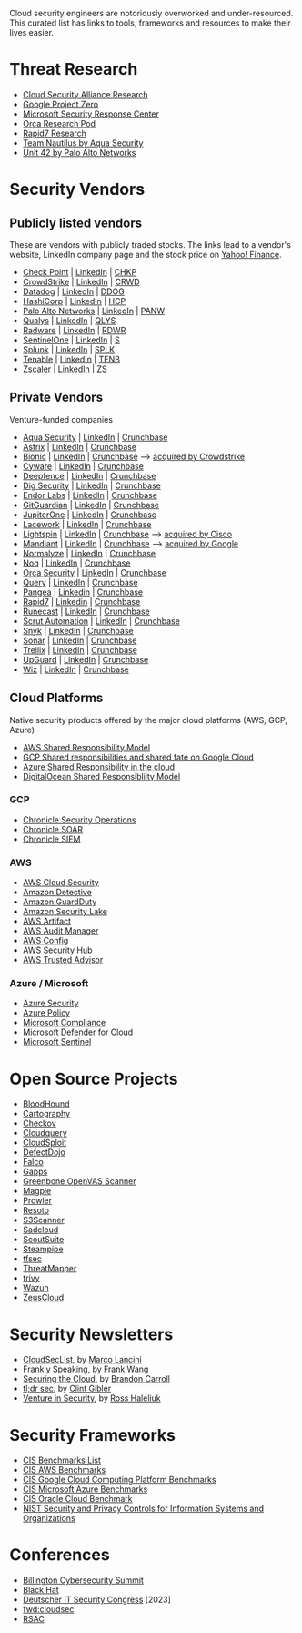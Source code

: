 Cloud security engineers are notoriously overworked and under-resourced. This curated list has links to tools, frameworks and resources to make their lives easier. 

# Threat Research 
 - [Cloud Security Alliance Research](https://cloudsecurityalliance.org/research/) 
 - [Google Project Zero](https://googleprojectzero.blogspot.com/)
 - [Microsoft Security Response Center](https://www.microsoft.com/en-us/msrc)
 - [Orca Research Pod](https://orca.security/about/orca-research-pod/) 
 - [Rapid7 Research](https://www.rapid7.com/research/) 
 - [Team Nautilus by Aqua Security](https://www.aquasec.com/research/) 
 - [Unit 42 by Palo Alto Networks](https://unit42.paloaltonetworks.com/)


# Security Vendors

## Publicly listed vendors

These are vendors with publicly traded stocks. The links lead to a vendor's website, LinkedIn company page and the stock price on [Yahoo! Finance](https://finance.yahoo.com/). 

 - [Check Point](https://www.checkpoint.com/) | [LinkedIn](https://www.linkedin.com/company/check-point-software-technologies/about/) | [CHKP](https://finance.yahoo.com/quote/CHKP/)
 - [CrowdStrike](https://www.crowdstrike.com/) | [LinkedIn](https://www.linkedin.com/company/crowdstrike/) | [CRWD](https://finance.yahoo.com/quote/CRWD)
 - [Datadog](https://www.datadoghq.com/) | [LinkedIn](https://www.linkedin.com/company/datadog/about/) | [DDOG](https://finance.yahoo.com/quote/ddog)
 - [HashiCorp](https://www.hashicorp.com) | [LinkedIn](https://www.linkedin.com/company/hashicorp/) | [HCP](https://finance.yahoo.com/quote/HCP)
 - [Palo Alto Networks](https://www.paloaltonetworks.com/) | [LinkedIn](https://www.linkedin.com/company/palo-alto-networks) | [PANW](https://finance.yahoo.com/quote/PANW)
 - [Qualys](https://www.qualys.com/) | [LinkedIn](https://www.linkedin.com/company/qualys) | [QLYS](https://finance.yahoo.com/quote/QLYS)
 - [Radware](https://www.radware.com/) | [LinkedIn](https://www.linkedin.com/company/radware/about/) | [RDWR](https://finance.yahoo.com/quote/RDWR)
 - [SentinelOne](https://www.sentinelone.com/) | [LinkedIn](https://www.linkedin.com/company/sentinelone) | [S](https://finance.yahoo.com/quote/S)
 - [Splunk](https://www.splunk.com/) | [LinkedIn](https://www.linkedin.com/company/splunk/) | [SPLK](https://finance.yahoo.com/quote/SPLK)
 - [Tenable](https://www.tenable.com/) | [LinkedIn](https://www.linkedin.com/company/tenableinc) | [TENB](https://finance.yahoo.com/quote/TENB)
 - [Zscaler](https://www.zscaler.com/) | [LinkedIn](https://www.linkedin.com/company/zscaler/) | [ZS](https://finance.yahoo.com/quote/ZS)

## Private Vendors
Venture-funded companies

 - [Aqua Security](https://www.aquasec.com/) | [LinkedIn](https://www.linkedin.com/company/aquasecteam/) | [Crunchbase](https://www.crunchbase.com/organization/aquasecurity)
 - [Astrix](https://astrix.security) | [LinkedIn](https://www.linkedin.com/company/astrix-security/) | [Crunchbase](https://www.crunchbase.com/organization/astrix-security)
 - [Bionic](https://bionic.ai/) | [LinkedIn](https://www.linkedin.com/company/bionicai/) | [Crunchbase](https://www.crunchbase.com/organization/bionic-9498) --> [acquired by Crowdstrike](https://www.crowdstrike.com/press-releases/crowdstrike-to-acquire-bionic-to-extend-cloud-security-leadership/)
 - [Cyware](https://cyware.com/) | [LinkedIn](https://www.linkedin.com/company/cyware/) | [Crunchbase](https://www.crunchbase.com/organization/cyware)
 - [Deepfence](https://www.deepfence.io/) | [LinkedIn](https://www.linkedin.com/company/deepfence-inc) | [Crunchbase](https://www.crunchbase.com/organization/deepfence)
 - [Dig Security](https://www.dig.security) | [LinkedIn](https://www.linkedin.com/company/dig-security/about/) | [Crunchbase](https://www.crunchbase.com/organization/dig-security)
 - [Endor Labs](https://pangea.cloud/) | [LinkedIn](https://www.linkedin.com/company/endorlabs/insights/) | [Crunchbase](https://www.crunchbase.com/organization/endor-labs)
 - [GitGuardian](https://www.gitguardian.com/) | [LinkedIn](https://www.linkedin.com/company/gitguardian/) | [Crunchbase](https://www.crunchbase.com/organization/gitguardian)
 - [JupiterOne](https://www.jupiterone.com/) | [LinkedIn](https://www.linkedin.com/company/jupiterone/) | [Crunchbase](https://www.crunchbase.com/organization/jupiterone)
 - [Lacework](https://www.lacework.com/) | [LinkedIn](https://www.linkedin.com/company/lacework/) | [Crunchbase](https://www.crunchbase.com/organization/lacework)
 - [Lightspin](https://www.lightspin.io/) | [LinkedIn](https://www.linkedin.com/company/lightspin) | [Crunchbase](https://www.crunchbase.com/organization/lightspin-technologies-ltd) --> [acquired by Cisco](https://blogs.cisco.com/news/blogs-cisco-com-news-cisco-announces-its-intent-to-acquire-cloud-security-software-company)
 - [Mandiant](https://www.mandiant.com) | [LinkedIn](https://www.linkedin.com/company/mandiant/) | [Crunchbase](https://www.crunchbase.com/organization/mandiant) --> [acquired by Google](https://cloud.google.com/blog/products/identity-security/google-completes-acquisition-of-mandiant)
 - [Normalyze](https://normalyze.ai/) | [LinkedIn](https://www.linkedin.com/company/normalyze/) | [Crunchbase](https://www.crunchbase.com/organization/normalyze)
 - [Noq](https://www.noq.dev) | [LinkedIn](https://www.linkedin.com/company/noq-software/) | [Crunchbase](https://www.crunchbase.com/organization/noq-software)
 - [Orca Security](https://orca.security/) | [LinkedIn](https://www.linkedin.com/company/orca-security/) | [Crunchbase](https://www.crunchbase.com/organization/orca-security)
 - [Query](https://www.query.ai/) | [LinkedIn](https://www.linkedin.com/company/goquery/) | [Crunchbase](https://www.crunchbase.com/organization/query-ai)
 - [Pangea](https://pangea.cloud/) | [Linkedin](https://www.linkedin.com/company/pangea-cyber/) | [Crunchbase](https://www.crunchbase.com/organization/pengea)
 - [Rapid7](https://www.rapid7.com) | [Linkedin](https://www.linkedin.com/company/rapid7/) | [Crunchbase](https://www.crunchbase.com/organization/rapid7)
 - [Runecast](https://www.runecast.com/) | [LinkedIn](https://www.linkedin.com/company/runecast/) | [Crunchbase](https://www.crunchbase.com/organization/runecast)
 - [Scrut Automation](https://www.scrut.io/) | [LinkedIn](https://www.linkedin.com/company/scrut-automation/) | [Crunchbase](https://www.crunchbase.com/organization/scrut-automation)
 - [Snyk](https://snyk.io/) | [LinkedIn](https://www.linkedin.com/company/snyk/) | [Crunchbase](https://www.crunchbase.com/organization/snyk)
 - [Sonar](https://www.sonarsource.com/) | [LinkedIn](https://www.linkedin.com/company/sonarsource/) | [Crunchbase](https://www.crunchbase.com/organization/sonarsource)
 - [Trellix](https://www.trellix.com/en-us/index.html) | [LinkedIn](https://www.linkedin.com/company/trellixsecurity/) | [Crunchbase](https://www.crunchbase.com/organization/trellix)
 - [UpGuard](https://www.upguard.com/) | [LinkedIn](https://www.linkedin.com/company/upguard/) | [Crunchbase](https://www.crunchbase.com/organization/upguard)
 - [Wiz](https://www.wiz.io/) | [LinkedIn](https://www.linkedin.com/company/wizsecurity/) | [Crunchbase](https://www.crunchbase.com/organization/wiz-inc)

## Cloud Platforms
Native security products offered by the major cloud platforms (AWS, GCP, Azure)

- [AWS Shared Responsibility Model](https://aws.amazon.com/compliance/shared-responsibility-model/)
- [GCP Shared responsibilities and shared fate on Google Cloud](https://cloud.google.com/architecture/framework/security/shared-responsibility-shared-fate)
- [Azure Shared Responsibility in the cloud](https://learn.microsoft.com/en-us/azure/security/fundamentals/shared-responsibility)
- [DigitalOcean Shared Responsibliity Model](https://www.digitalocean.com/security/shared-responsibility-model)


### GCP
- [Chronicle Security Operations](https://chronicle.security)
- [Chronicle SOAR](https://cloud.google.com/chronicle/docs/soar/overview-and-introduction/soar-overview)
- [Chronicle SIEM](https://cloud.google.com/chronicle/docs/overview)

### AWS
- [AWS Cloud Security](https://aws.amazon.com/security/)
- [Amazon Detective](https://aws.amazon.com/detective)
- [Amazon GuardDuty](https://aws.amazon.com/guardduty/)
- [Amazon Security Lake](https://aws.amazon.com/security-lake)
- [AWS Artifact](https://aws.amazon.com/artifact/)
- [AWS Audit Manager](https://aws.amazon.com/audit-manager/)
- [AWS Config](https://aws.amazon.com/config)
- [AWS Security Hub](https://aws.amazon.com/security-hub/)
- [AWS Trusted Advisor](https://aws.amazon.com/premiumsupport/technology/trusted-advisor/)

### Azure / Microsoft
- [Azure Security](https://azure.microsoft.com/en-us/explore/security)
- [Azure Policy](https://azure.microsoft.com/en-us/products/azure-policy/)
- [Microsoft Compliance](https://learn.microsoft.com/en-us/compliance/)
- [Microsoft Defender for Cloud](https://azure.microsoft.com/en-us/products/defender-for-cloud/)
- [Microsoft Sentinel](https://www.microsoft.com/de-de/security/business/siem-and-xdr/microsoft-sentinel)

# Open Source Projects
- [BloodHound](https://github.com/BloodHoundAD/BloodHound)
- [Cartography](https://github.com/lyft/cartography)
- [Checkov](https://github.com/bridgecrewio/checkov)
- [Cloudquery](https://github.com/cloudquery/cloudquery)
- [CloudSploit](https://github.com/aquasecurity/cloudsploit)
- [DefectDojo](https://github.com/DefectDojo/django-DefectDojo)
- [Falco](https://github.com/falcosecurity/falco)
- [Gapps](https://github.com/bmarsh9/gapps)
- [Greenbone OpenVAS Scanner](https://github.com/greenbone/openvas-scanner)
- [Magpie](https://github.com/openraven/magpie)
- [Prowler](https://github.com/prowler-cloud/prowler)
- [Resoto](https://github.com/someengineering/resoto)
- [S3Scanner](https://github.com/sa7mon/S3Scanner)
- [Sadcloud](https://github.com/nccgroup/sadcloud)
- [ScoutSuite](https://github.com/nccgroup/ScoutSuite)
- [Steampipe](https://github.com/turbot/steampipe)
- [tfsec](https://github.com/aquasecurity/tfsec)
- [ThreatMapper](https://github.com/deepfence/threatmapper)
- [trivy](https://github.com/aquasecurity/trivy)
- [Wazuh](https://github.com/wazuh/wazuh)
- [ZeusCloud](https://github.com/Zeus-Labs/ZeusCloud)

# Security Newsletters
- [CloudSecList](https://cloudseclist.com), by [Marco Lancini](https://www.linkedin.com/in/marcolancini/)
- [Frankly Speaking](https://franklyspeaking.substack.com), by [Frank Wang](https://www.linkedin.com/in/frankw1/)
- [Securing the Cloud](https://www.linkedin.com/newsletters/securing-the-cloud-7085768785009274880/), by [Brandon Carroll](https://www.linkedin.com/in/brandoncarroll/)
- [tl;dr sec](https://tldrsec.com), by [Clint Gibler](https://www.linkedin.com/in/clintgibler/)
- [Venture in Security](https://ventureinsecurity.net), by [Ross Haleliuk](https://www.linkedin.com/in/rosshaleliuk/)
  

# Security Frameworks
- [CIS Benchmarks List](https://www.cisecurity.org/cis-benchmarks)
- [CIS AWS Benchmarks](https://www.cisecurity.org/benchmark/amazon_web_services)
- [CIS Google Cloud Computing Platform Benchmarks](https://www.cisecurity.org/benchmark/google_cloud_computing_platform)
- [CIS Microsoft Azure Benchmarks](https://www.cisecurity.org/benchmark/azure)
- [CIS Oracle Cloud Benchmark](/www.cisecurity.org/benchmark/oracle_cloud)
- [NIST Security and Privacy Controls for Information Systems and Organizations](https://csrc.nist.gov/pubs/sp/800/53/r5/upd1/final)

# Conferences

 - [Billington Cybersecurity Summit](https://billingtoncybersummit.com/)
 - [Black Hat](https://www.blackhat.com/)
 - [Deutscher IT Security Congress](https://www.pco-online.de/kongress2023) [2023]
 - [fwd:cloudsec](https://fwdcloudsec.org)
 - [RSAC](https://www.rsaconference.com/)
   
